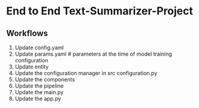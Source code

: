 # End to End Text-Summarizer-Project

## Workflows

1. Update config.yaml
2. Update params.yaml  # parameters at the time of model training configuration
3. Update entity
4. Update the configuration manager in src configuration.py
5. Update the components
6. Update the pipeline
7. Update the main.py
8. Update the app.py